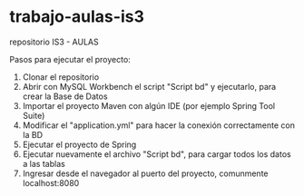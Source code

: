 # trabajo-aulas-is3
repositorio IS3 - AULAS

Pasos para ejecutar el proyecto:
1) Clonar el repositorio
2) Abrir con MySQL Workbench el script "Script bd" y ejecutarlo, para crear la Base de Datos
3) Importar el proyecto Maven con algún IDE (por ejemplo Spring Tool Suite)
4) Modificar el "application.yml" para hacer la conexión correctamente con la BD
5) Ejecutar el proyecto de Spring
6) Ejecutar nuevamente el archivo "Script bd", para cargar todos los datos a las tablas
7) Ingresar desde el navegador al puerto del proyecto, comunmente localhost:8080
